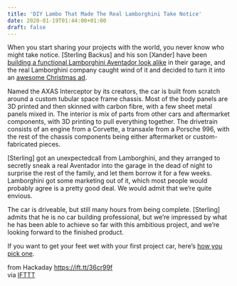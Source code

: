 ```yaml
---
title: 'DIY Lambo That Made The Real Lamborghini Take Notice'
date: 2020-01-19T01:44:00+01:00
draft: false
---
```


When you start sharing your projects with the world, you never know who might take notice. \[Sterling Backus\] and his son \[Xander\] have been [building a functional Lamborghini Aventador look alike](https://www.youtube.com/user/lasersterling/videos) in their garage, and the real Lamborghini company caught wind of it and decided to turn it into an [awesome Christmas ad](https://www.youtube.com/watch?v=c58s1mYmkKw).

Named the AXAS Interceptor by its creators, the car is built from scratch around a custom tubular space frame chassis. Most of the body panels are 3D printed and then skinned with carbon fibre, with a few sheet metal panels mixed in. The interior is mix of parts from other cars and aftermarket components, with 3D printing to pull everything together. The drivetrain consists of an engine from a Corvette, a transaxle from a Porsche 996, with the rest of the chassis components being either aftermarket or custom-fabricated pieces.

\[Sterling\] got an unexpectedcall from Lamborghini, and they arranged to secretly sneak a real Aventador into the garage in the dead of night to surprise the rest of the family, and let them borrow it for a few weeks. Lamborghini got some marketing out of it, which most people would probably agree is a pretty good deal. We would admit that we’re quite envious.

The car is driveable, but still many hours from being complete. \[Sterling\] admits that he is no car building professional, but we’re impressed by what he has been able to achieve so far with this ambitious project, and we’re looking forward to the finished product.

If you want to get your feet wet with your first project car, here’s [how you pick one](https://hackaday.com/2019/12/02/how-to-get-into-cars-choosing-your-first-project-car/).

  
  
from Hackaday https://ift.tt/36cr99f  
via [IFTTT](https://ifttt.com/?ref=da&site=blogger)